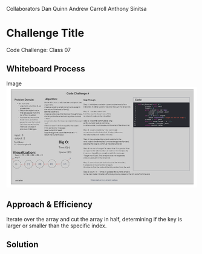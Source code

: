 
Collaborators
Dan Quinn
Andrew Carroll
Anthony Sinitsa

# Challenge Title
Code Challenge: Class 07

## Whiteboard Process
Image
![CodeChallenge07](<python/401CodeChallenge/CodeChallenge07/Screenshot 2023-06-21 172727.png>)

## Approach & Efficiency
Iterate over the array and cut the array in half, determining if the key is larger or smaller than the specific index.

## Solution

